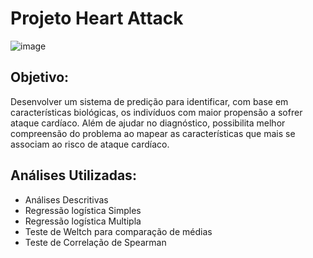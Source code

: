 # Projeto Heart Attack
![image](https://user-images.githubusercontent.com/28782509/192179697-6e18e6c9-2df9-4735-bcd1-353616003194.png)

## Objetivo: 
Desenvolver um sistema de predição para identificar, com base em características biológicas, os indivíduos 
com maior propensão a sofrer ataque cardíaco. Além de ajudar 
no diagnóstico, possibilita melhor compreensão do problema ao mapear 
as características que mais se associam ao risco de ataque cardíaco.

## Análises Utilizadas:
- Análises Descritivas
- Regressão logística Simples
- Regressão logística Multipla
- Teste de Weltch para comparação de médias
- Teste de Correlação de Spearman
